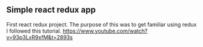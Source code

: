 
## Simple react redux app

First react redux project. The purpose of this was to get familiar using redux
I followed this tutorial.
https://www.youtube.com/watch?v=93p3LxR9xfM&t=2893s
